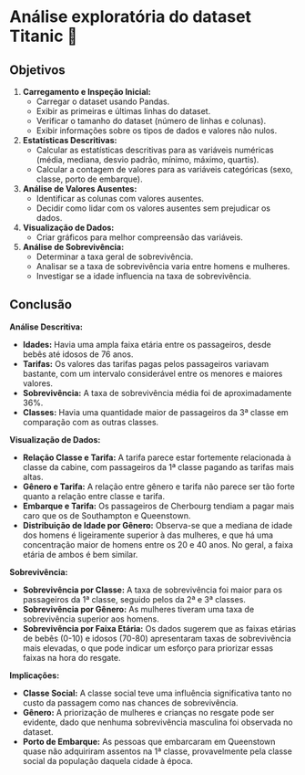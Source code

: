 # Análise exploratória do dataset Titanic 🚢

## Objetivos
1.  **Carregamento e Inspeção Inicial:**
    *   Carregar o dataset usando Pandas.
    *   Exibir as primeiras e últimas linhas do dataset.
    *   Verificar o tamanho do dataset (número de linhas e colunas).
    *   Exibir informações sobre os tipos de dados e valores não nulos.
2.  **Estatísticas Descritivas:**
    *   Calcular as estatísticas descritivas para as variáveis numéricas (média, mediana, desvio padrão, mínimo, máximo, quartis).
    *   Calcular a contagem de valores para as variáveis categóricas (sexo, classe, porto de embarque).
3.  **Análise de Valores Ausentes:**
    *   Identificar as colunas com valores ausentes.
    *   Decidir como lidar com os valores ausentes sem prejudicar os dados.
4.  **Visualização de Dados:**
    *   Criar gráficos para melhor compreensão das variáveis.
5.  **Análise de Sobrevivência:**
    *   Determinar a taxa geral de sobrevivência.
    *   Analisar se a taxa de sobrevivência varia entre homens e mulheres.
    *   Investigar se a idade influencia na taxa de sobrevivência.

## Conclusão

**Análise Descritiva:**

*   **Idades:** Havia uma ampla faixa etária entre os passageiros, desde bebês até idosos de 76 anos.
*   **Tarifas:** Os valores das tarifas pagas pelos passageiros variavam bastante, com um intervalo considerável entre os menores e maiores valores.
*   **Sobrevivência:** A taxa de sobrevivência média foi de aproximadamente 36%.
*   **Classes:** Havia uma quantidade maior de passageiros da 3ª classe em comparação com as outras classes.

**Visualização de Dados:**

*   **Relação Classe e Tarifa:** A tarifa parece estar fortemente relacionada à classe da cabine, com passageiros da 1ª classe pagando as tarifas mais altas.
*   **Gênero e Tarifa:** A relação entre gênero e tarifa não parece ser tão forte quanto a relação entre classe e tarifa.
*   **Embarque e Tarifa:** Os passageiros de Cherbourg tendiam a pagar mais caro que os de Southampton e Queenstown.
*   **Distribuição de Idade por Gênero:** Observa-se que a mediana de idade dos homens é ligeiramente superior à das mulheres, e que há uma concentração maior de homens entre os 20 e 40 anos. No geral, a faixa etária de ambos é bem similar.

**Sobrevivência:**

*   **Sobrevivência por Classe:** A taxa de sobrevivência foi maior para os passageiros da 1ª classe, seguido pelos da 2ª e 3ª classes.
*   **Sobrevivência por Gênero:** As mulheres tiveram uma taxa de sobrevivência superior aos homens.
*   **Sobrevivência por Faixa Etária:** Os dados sugerem que as faixas etárias de bebês (0-10) e idosos (70-80) apresentaram taxas de sobrevivência mais elevadas, o que pode indicar um esforço para priorizar essas faixas na hora do resgate.

**Implicações:**

*   **Classe Social:** A classe social teve uma influência significativa tanto no custo da passagem como nas chances de sobrevivência.
*   **Gênero:** A priorização de mulheres e crianças no resgate pode ser evidente, dado que nenhuma sobrevivência masculina foi observada no dataset.
*   **Porto de Embarque:** As pessoas que embarcaram em Queenstown quase não adquiriram assentos na 1ª classe, provavelmente pela classe social da população daquela cidade à época.
